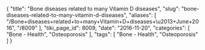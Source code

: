 {
    "title": "Bone diseases related to many Vitamin D diseases",
    "slug": "bone-diseases-related-to-many-vitamin-d-diseases",
    "aliases": [
        "/Bone+diseases+related+to+many+Vitamin+D+diseases+\u2013+June+2016",
        "/8009"
    ],
    "tiki_page_id": 8009,
    "date": "2016-11-20",
    "categories": [
        "Bone - Health",
        "Osteoporosis"
    ],
    "tags": [
        "Bone - Health",
        "Osteoporosis"
    ]
}